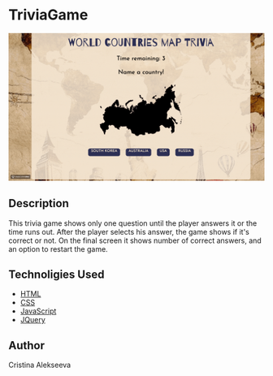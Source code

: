 # TriviaGame

![Site screenshort](https://github.com/javascriptkitty/TriviaGame/blob/master/assets/images/ScreenShot.gif)

## Description

This trivia game shows only one question until the player answers it or the time runs out. After the player selects his answer, the game shows if it's correct or not.
On the final screen it shows number of correct answers, and an option to restart the game.

## Technoligies Used

- [HTML](https://developer.mozilla.org/en-US/docs/Web/HTML)
- [CSS](https://developer.mozilla.org/ru/docs/Web/CSS)
- [JavaScript](https://developer.mozilla.org/ru/docs/Web/JavaScript)
- [JQuery](https://jquery.com/)

## Author

Cristina Alekseeva

